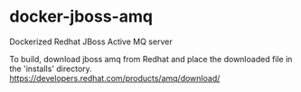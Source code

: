 # docker-jboss-amq
Dockerized Redhat JBoss Active MQ server

To build, download jboss amq from Redhat and place the downloaded file in the 'installs' directory.
https://developers.redhat.com/products/amq/download/

